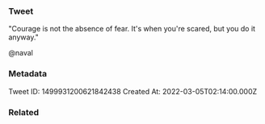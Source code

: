 ### Tweet
"Courage is not the absence of fear. It's when you're scared, but you do it anyway."

@naval

### Metadata
Tweet ID: 1499931200621842438
Created At: 2022-03-05T02:14:00.000Z

### Related

